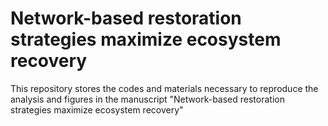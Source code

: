 # Network-based restoration strategies maximize ecosystem recovery

This repository stores the codes and materials necessary to reproduce the analysis and figures in the manuscript "Network-based restoration strategies maximize ecosystem recovery"
